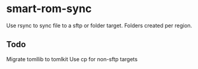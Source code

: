 # smart-rom-sync

Use rsync to sync file to a sftp or folder target. Folders created per region.

## Todo

Migrate tomllib to tomlkit
Use cp for non-sftp targets
